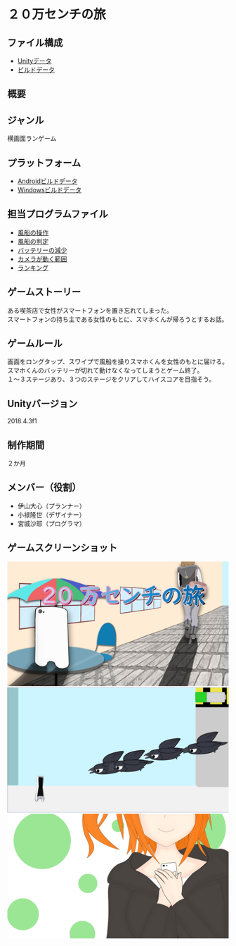 # ２０万センチの旅  

## ファイル構成  
* [Unityデータ](./SmartPhoneGame/)  
* [ビルドデータ](./Executable/)  

## 概要  

## ジャンル  
横画面ランゲーム  

## プラットフォーム  
* [Androidビルドデータ](./Executable/Smaho20cm_Android/)    
* [Windowsビルドデータ](./Executable/Smaho20cm_Windows/)  

## 担当プログラムファイル  
* [風船の操作](./SmartPhoneGame/Assets/Script/Action.cs)  
* [風船の判定](./SmartPhoneGame/Assets/Script/Balloon.cs)  
* [バッテリーの減少](./SmartPhoneGame/Assets/Script/Battery.cs)  
* [カメラが動く範囲](./SmartPhoneGame/Assets/Script/CameraRange.cs)  
* [ランキング](./SmartPhoneGame/Assets/Script/Ranking.cs)  

## ゲームストーリー  
ある喫茶店で女性がスマートフォンを置き忘れてしまった。  
スマートフォンの持ち主である女性のもとに、スマホくんが帰ろうとするお話。  

## ゲームルール  
画面をロングタップ、スワイプで風船を操りスマホくんを女性のもとに届ける。  
スマホくんのバッテリーが切れて動けなくなってしまうとゲーム終了。  
１～３ステージあり、３つのステージをクリアしてハイスコアを目指そう。 

## Unityバージョン  
2018.4.3f1  

## 制作期間  
２か月   

## メンバー（役割）  
* 伊山大心（プランナー）  
* 小禄隆世（デザイナー）  
* 宮城沙耶（プログラマ）  

## ゲームスクリーンショット  
![タイトル画面](./ScreenShot/Title.png)  
![ゲーム画面](./ScreenShot/playScene.png)  
![リザルト画面](./ScreenShot/Ending.png)  


